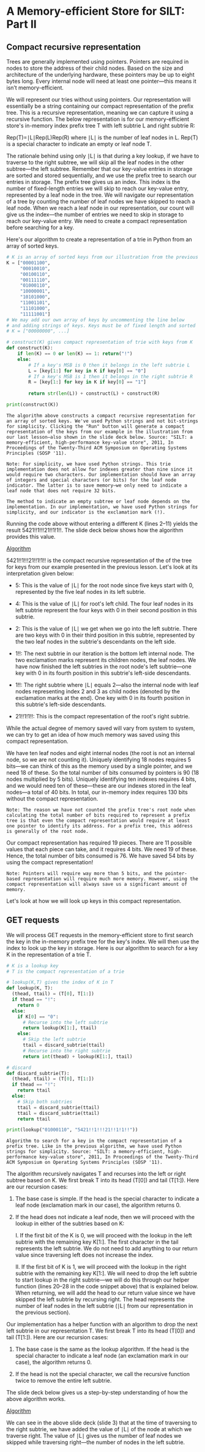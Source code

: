 # A Memory-efficient Store for SILT: Part II
## Compact recursive representation
Trees are generally implemented using pointers. Pointers are required in nodes to store the address of their child nodes. Based on the size and architecture of the underlying hardware, these pointers may be up to eight bytes long. Every internal node will need at least one pointer—this means it isn’t memory-efficient.

We will represent our tries without using pointers. Our representation will essentially be a string containing our compact representation of the prefix tree. This is a recursive representation, meaning we can capture it using a recursive function. The below representation is for our memory-efficient store's in-memory index prefix tree T with left subtrie L and right subtrie R:

  Rep(T)=∣L∣Rep(L)Rep(R)
where ∣L∣ is the number of leaf nodes in L. Rep(T) is a special character to indicate an empty or leaf node T.

The rationale behind using only ∣L∣ is that during a key lookup, if we have to traverse to the right subtree, we will skip all the leaf nodes in the other subtree—the left subtree. Remember that our key-value entries in storage are sorted and stored sequentially, and we use the prefix tree to search our entries in storage. The prefix tree gives us an index. This index is the number of fixed-length entries we will skip to reach our key-value entry, represented by a leaf node in the tree. We will navigate our representation of a tree by counting the number of leaf nodes we have skipped to reach a leaf node. When we reach a leaf node in our representation, our count will give us the index—the number of entries we need to skip in storage to reach our key-value entry. We need to create a compact representation before searching for a key.

Here's our algorithm to create a representation of a trie in Python from an array of sorted keys.

```python
# K is an array of sorted keys from our illustration from the previous lesson
K = ["00001100",
     "00010010",
     "00100110",
     "00111110",
     "01000110",
     "10000001",
     "10101000",
     "11001101",
     "11101000",
     "11111001"]
# We may add our own array of keys by uncommenting the line below
# and adding strings of keys. Keys must be of fixed length and sorted
# K = ["00000000", ...]

# construct(K) gives compact representation of trie with keys from K
def construct(K):
    if len(K) == 0 or len(K) == 1: return("!")
    else:
        # If a key's MSB is 0 then it belongs in the left subtrie L
        L = [key[1:] for key in K if key[0] == "0"]
        # If a key's MSB is 1 then it belongs in the right subtrie R
        R = [key[1:] for key in K if key[0] == "1"]
        
        return str(len(L)) + construct(L) + construct(R)

print(construct(K))
```

```
The algorithm above constructs a compact recursive representation for an array of sorted keys. We've used Python strings and not bit-strings for simplicity. Clicking the "Run" button will generate a compact representation of the keys from our example in the illustration from our last lesson—also shown in the slide deck below. Source: "SILT: a memory-efficient, high-performance key-value store", 2011, In Proceedings of the Twenty-Third ACM Symposium on Operating Systems Principles (SOSP '11).
```

```
Note: For simplicity, we have used Python strings. This trie implementation does not allow for indexes greater than nine since it would require two characters. Our implementation should have an array of integers and special characters (or bits) for the leaf node indicator. The latter is to save memory—we only need to indicate a leaf node that does not require 32 bits.

The method to indicate an empty subtree or leaf node depends on the implementation. In our implementation, we have used Python strings for simplicity, and our indicator is the exclamation mark (!).
```

Running the code above without entering a different K (lines 2–11) yields the result 5421!!1!!!21!!1!1!!. The slide deck below shows how the algorithm provides this value.

[Algorithm](./example)

5421!!1!!!21!!1!1!! is the compact recursive representation of the of the tree for keys from our example presented in the previous lesson. Let's look at its interpretation given below:

- 5: This is the value of ∣L∣ for the root node since five keys start with 0, represented by the five leaf nodes in its left subtrie.

- 4: This is the value of ∣L∣ for root's left child. The four leaf nodes in its left subtrie represent the four keys with 0 in their second position in this subtrie.

- 2: This is the value of ∣L∣ we get when we go into the left subtrie. There are two keys with 0 in their third position in this subtrie, represented by the two leaf nodes in the subtrie's descendants on the left side.

- 1!!: The next subtrie in our iteration is the bottom left internal node. The two exclamation marks represent its children nodes, the leaf nodes. We have now finished the left subtries in the root node's left subtrie—one key with 0 in its fourth position in this subtrie's left-side descendants.

- 1!!: The right subtrie where ∣L∣ equals 2—also the internal node with leaf nodes representing index 2 and 3 as child nodes (denoted by the exclamation marks at the end). One key with 0 in its fourth position in this subtrie's left-side descendants.

- 21!!1!1!!: This is the compact representation of the root's right subtrie.

While the actual degree of memory saved will vary from system to system, we can try to get an idea of how much memory was saved using this compact representation.

We have ten leaf nodes and eight internal nodes (the root is not an internal node, so we are not counting it). Uniquely identifying 18 nodes requires 5 bits—we can think of this as the memory used by a single pointer, and we need 18 of these. So the total number of bits consumed by pointers is 90 (18 nodes multiplied by 5 bits). Uniquely identifying ten indexes requires 4 bits, and we would need ten of these—these are our indexes stored in the leaf nodes—a total of 40 bits. In total, our in-memory index requires 130 bits without the compact representation.
```
Note: The reason we have not counted the prefix tree's root node when calculating the total number of bits required to represent a prefix tree is that even the compact representation would require at least one pointer to identify its address. For a prefix tree, this address is generally of the root node.
```
Our compact representation has required 19 pieces. There are 11 possible values that each piece can take, and it requires 4 bits. We need 19 of these. Hence, the total number of bits consumed is 76. We have saved 54 bits by using the compact representation!
```
Note: Pointers will require way more than 5 bits, and the pointer-based representation will require much more memory. However, using the compact representation will always save us a significant amount of memory.
```
Let's look at how we will look up keys in this compact representation.



## GET requests
We will process GET requests in the memory-efficient store to first search the key in the in-memory prefix tree for the key's index. We will then use the index to look up the key in storage. Here is our algorithm to search for a key K in the representation of a trie T.

```python
# K is a lookup key
# T is the compact representation of a trie

# lookup(K,T) gives the index of K in T
def lookup(K, T):
  (thead, ttail) = (T[0], T[1:])
  if thead == "!":
    return 0
  else:
    if K[0] == "0":
      # Recurse into the left subtrie
      return lookup(K[1:], ttail)
    else:
      # Skip the left subtrie
      ttail = discard_subtrie(ttail)
      # Recurse into the right subtrie
      return int(thead) + lookup(K[1:], ttail)

# discard 
def discard_subtrie(T):
  (thead, ttail) = (T[0], T[1:])
  if thead == "!":
    return ttail
  else:
    # Skip both subtries
    ttail = discard_subtrie(ttail)
    ttail = discard_subtrie(ttail)
    return ttail

print(lookup("01000110", "5421!!1!!!21!!1!1!!"))
```

```
Algorithm to search for a key in the compact representation of a prefix tree. Like in the previous algorithm, we have used Python strings for simplicity. Source: "SILT: a memory-efficient, high-performance key-value store", 2011, In Proceedings of the Twenty-Third ACM Symposium on Operating Systems Principles (SOSP '11).
```

The algorithm recursively navigates T and recurses into the left or right subtree based on K. We first break T into its head (T[0]) and tail (T[1:]). Here are our recursion cases:

1. The base case is simple. If the head is the special character to indicate a leaf node (exclamation mark in our case), the algorithm returns 0.

2. If the head does not indicate a leaf node, then we will proceed with the lookup in either of the subtries based on K:

    I. If the first bit of the K is 0, we will proceed with the lookup in the left subtrie with the remaining key K[1:]. The first character in the tail represents the left subtrie. We do not need to add anything to our return value since traversing left does not increase the index.

    II. If the first bit of K is 1, we will proceed with the lookup in the right subtrie with the remaining key K[1:]. We will need to drop the left subtrie to start lookup in the right subtrie—we will do this through our helper function (lines 20–28 in the code snippet above) that is explained below. When returning, we will add the head to our return value since we have skipped the left subtrie by recursing right. The head represents the number of leaf nodes in the left subtrie (∣L∣ from our representation in the previous section).

Our implementation has a helper function with an algorithm to drop the next left subtrie in our representation T. We first break T into its head (T[0]) and tail (T[1:]). Here are our recursion cases:

1. The base case is the same as the lookup algorithm. If the head is the special character to indicate a leaf node (an exclamation mark in our case), the algorithm returns 0.

2. If the head is not the special character, we call the recursive function twice to remove the entire left subtrie.

The slide deck below gives us a step-by-step understanding of how the above algorithm works.

[Algorithm](./example2)

We can see in the above slide deck (slide 3) that at the time of traversing to the right subtrie, we have added the value of ∣L∣ of the node at which we traverse right. The value of ∣L∣
 gives us the number of leaf nodes we skipped while traversing right—the number of nodes in the left subtrie.
 
